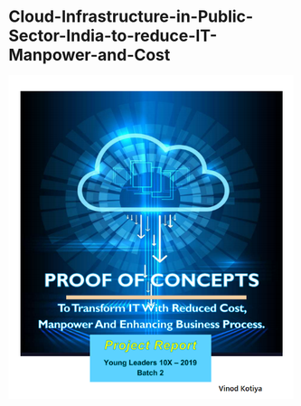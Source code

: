 # Cloud-Infrastructure-in-Public-Sector-India-to-reduce-IT-Manpower-and-Cost

![front](https://github.com/vinodkotiya/Cloud-Infrastructure-in-Public-Sector-India-to-reduce-IT-Manpower-and-Cost/blob/main/screen.png)
